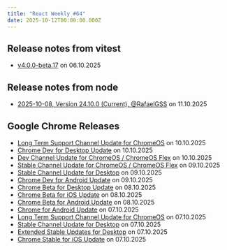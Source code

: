 ```yaml
---
title: "React Weekly #64"
date: 2025-10-12T00:00:00.000Z
---
```


## Release notes from vitest

- [v4.0.0-beta.17](https://github.com/vitest-dev/vitest/releases/tag/v4.0.0-beta.17) on 06.10.2025

## Release notes from node

- [2025-10-08, Version 24.10.0 (Current), @RafaelGSS](https://github.com/nodejs/node/releases/tag/v24.10.0) on 11.10.2025

## Google Chrome Releases

- [Long Term Support Channel Update for ChromeOS](http://chromereleases.googleblog.com/2025/10/long-term-support-channel-update-for_10.html) on 10.10.2025
- [Chrome Dev for Desktop Update](http://chromereleases.googleblog.com/2025/10/chrome-dev-for-desktop-update_10.html) on 10.10.2025
- [Dev Channel Update for ChromeOS / ChromeOS Flex](http://chromereleases.googleblog.com/2025/10/dev-channel-update-for-chromeos_9.html) on 10.10.2025
- [Stable Channel Update for ChromeOS / ChromeOS Flex](http://chromereleases.googleblog.com/2025/10/stable-channel-update-for-chromeos.html) on 09.10.2025
- [Stable Channel Update for Desktop](http://chromereleases.googleblog.com/2025/10/stable-channel-update-for-desktop_9.html) on 09.10.2025
- [Chrome Dev for Android Update](http://chromereleases.googleblog.com/2025/10/chrome-dev-for-android-update_9.html) on 09.10.2025
- [Chrome Beta for Desktop Update](http://chromereleases.googleblog.com/2025/10/chrome-beta-for-desktop-update_8.html) on 08.10.2025
- [Chrome Beta for iOS Update](http://chromereleases.googleblog.com/2025/10/chrome-beta-for-ios-update_8.html) on 08.10.2025
- [Chrome Beta for Android Update](http://chromereleases.googleblog.com/2025/10/chrome-beta-for-android-update_8.html) on 08.10.2025
- [Chrome for Android Update](http://chromereleases.googleblog.com/2025/10/chrome-for-android-update.html) on 07.10.2025
- [Long Term Support Channel Update for ChromeOS](http://chromereleases.googleblog.com/2025/10/long-term-support-channel-update-for.html) on 07.10.2025
- [Stable Channel Update for Desktop](http://chromereleases.googleblog.com/2025/10/stable-channel-update-for-desktop.html) on 07.10.2025
- [Extended Stable Updates for Desktop](http://chromereleases.googleblog.com/2025/10/extended-stable-updates-for-desktop.html) on 07.10.2025
- [Chrome Stable for iOS Update](http://chromereleases.googleblog.com/2025/10/chrome-stable-for-ios-update.html) on 07.10.2025
